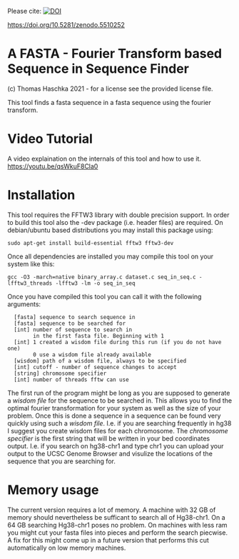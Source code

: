

Please cite: [![DOI](https://zenodo.org/badge/406458347.svg)](https://zenodo.org/badge/latestdoi/406458347)

https://doi.org/10.5281/zenodo.5510252

# A FASTA - Fourier Transform based Sequence in Sequence Finder

(c) Thomas Haschka 2021 - for a license see the provided license file.

This tool finds a fasta sequence in a fasta sequence using
the fourier transform.

# Video Tutorial
A video explaination on the internals of this tool and how to use it.
https://youtu.be/qsWkuF8Cla0

# Installation

This tool requires the FFTW3 library with double precision support. In
order to build this tool also the -dev package (i.e. header files) are
required. On debian/ubuntu based distributions you may install this package
using:

```sudo apt-get install build-essential fftw3 fftw3-dev```

Once all dependencies are installed you may compile this tool on your system
like this:

```gcc -O3 -march=native binary_array.c dataset.c seq_in_seq.c -lfftw3_threads -lfftw3 -lm -o seq_in_seq```

Once you have compiled this tool you can call it with the following arguments:
```
  [fasta] sequence to search sequence in 
  [fasta] sequence to be searched for 
  [int] number of sequence to search in 
        in the first fasta file. Beginning with 1
  [int] 1 created a wisdom file during this run (if you do not have one) 
        0 use a wisdom file already available 
  [wisdom] path of a wisdom file, always to be specified 
  [int] cutoff - number of sequence changes to accept 
  [string] chromosome specifier 
  [int] number of threads fftw can use 
```

The first run of the program might be long as you are supposed to generate a
*wisdom file* for the sequence to be searched in. This allows you to find the
optimal fourier transformation for your system as well as the size of your
problem. Once this is done a sequence in a sequence can be found very quickly
using such a *wisdom file*. I.e. if you are searching frequently in hg38
I suggest you create wisdom files for each chromosome.
The *chromosome specifier* is the first string that will be written in your
bed coordinates output. I.e. if you search on hg38-chr1 and type chr1 you can
upload your output to the UCSC Genome Browser and visulize the locations of
the sequence that you are searching for.

# Memory usage

The current version requires a lot of memory. A machine with 32 GB of memory
should nevertheless be sufficant to search all of Hg38-chr1. On a 64 GB
searching Hg38-chr1 poses no problem. On machines with less ram you might cut
your fasta files into pieces and perform the search piecwise. A fix for this
might come up in a future version that performs this cut automatically on low
memory machines.
